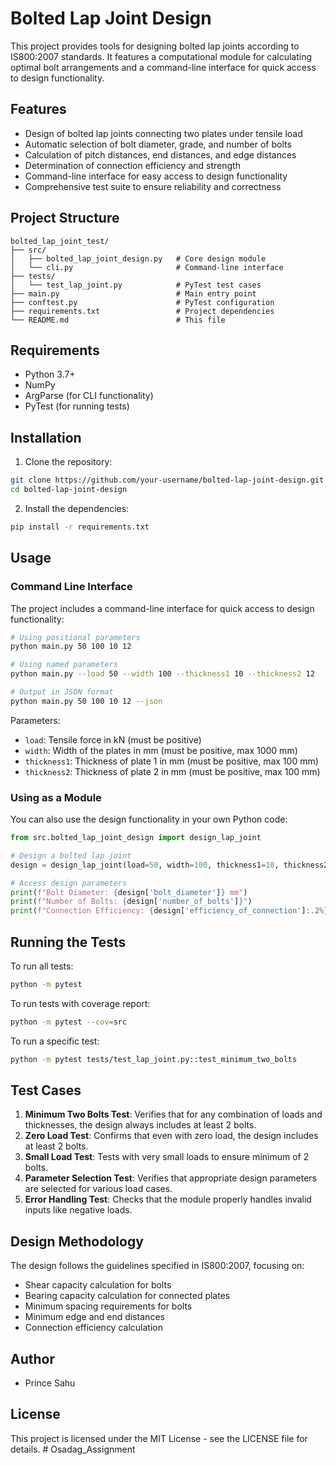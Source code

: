 # Bolted Lap Joint Design

This project provides tools for designing bolted lap joints according to IS800:2007 standards. It features a computational module for calculating optimal bolt arrangements and a command-line interface for quick access to design functionality.

## Features

- Design of bolted lap joints connecting two plates under tensile load
- Automatic selection of bolt diameter, grade, and number of bolts
- Calculation of pitch distances, end distances, and edge distances
- Determination of connection efficiency and strength
- Command-line interface for easy access to design functionality
- Comprehensive test suite to ensure reliability and correctness

## Project Structure

```
bolted_lap_joint_test/
├── src/
│   ├── bolted_lap_joint_design.py   # Core design module
│   └── cli.py                       # Command-line interface
├── tests/
│   └── test_lap_joint.py            # PyTest test cases
├── main.py                          # Main entry point
├── conftest.py                      # PyTest configuration
├── requirements.txt                 # Project dependencies
└── README.md                        # This file
```

## Requirements

- Python 3.7+
- NumPy
- ArgParse (for CLI functionality)
- PyTest (for running tests)

## Installation

1. Clone the repository:
```bash
git clone https://github.com/your-username/bolted-lap-joint-design.git
cd bolted-lap-joint-design
```

2. Install the dependencies:
```bash
pip install -r requirements.txt
```

## Usage

### Command Line Interface

The project includes a command-line interface for quick access to design functionality:

```bash
# Using positional parameters
python main.py 50 100 10 12

# Using named parameters
python main.py --load 50 --width 100 --thickness1 10 --thickness2 12

# Output in JSON format
python main.py 50 100 10 12 --json
```

Parameters:
- `load`: Tensile force in kN (must be positive)
- `width`: Width of the plates in mm (must be positive, max 1000 mm)
- `thickness1`: Thickness of plate 1 in mm (must be positive, max 100 mm)
- `thickness2`: Thickness of plate 2 in mm (must be positive, max 100 mm)

### Using as a Module

You can also use the design functionality in your own Python code:

```python
from src.bolted_lap_joint_design import design_lap_joint

# Design a bolted lap joint
design = design_lap_joint(load=50, width=100, thickness1=10, thickness2=12)

# Access design parameters
print(f"Bolt Diameter: {design['bolt_diameter']} mm")
print(f"Number of Bolts: {design['number_of_bolts']}")
print(f"Connection Efficiency: {design['efficiency_of_connection']:.2%}")
```

## Running the Tests

To run all tests:
```bash
python -m pytest
```

To run tests with coverage report:
```bash
python -m pytest --cov=src
```

To run a specific test:
```bash
python -m pytest tests/test_lap_joint.py::test_minimum_two_bolts
```

## Test Cases

1. **Minimum Two Bolts Test**: Verifies that for any combination of loads and thicknesses, the design always includes at least 2 bolts.
2. **Zero Load Test**: Confirms that even with zero load, the design includes at least 2 bolts.
3. **Small Load Test**: Tests with very small loads to ensure minimum of 2 bolts.
4. **Parameter Selection Test**: Verifies that appropriate design parameters are selected for various load cases.
5. **Error Handling Test**: Checks that the module properly handles invalid inputs like negative loads.

## Design Methodology

The design follows the guidelines specified in IS800:2007, focusing on:
- Shear capacity calculation for bolts
- Bearing capacity calculation for connected plates
- Minimum spacing requirements for bolts
- Minimum edge and end distances
- Connection efficiency calculation

## Author

- Prince Sahu

## License

This project is licensed under the MIT License - see the LICENSE file for details. # Osadag_Assignment
